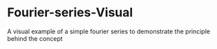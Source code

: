 # Fourier-series-Visual
A visual example of a simple fourier series to demonstrate the principle behind the concept
